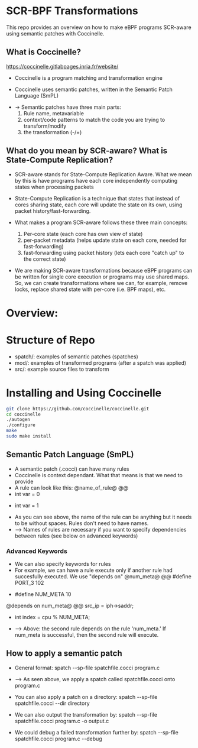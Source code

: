 # SCR-BPF Transformations

This repo provides an overview on how to make eBPF programs SCR-aware using semantic patches with Coccinelle.

## What is Coccinelle?
https://coccinelle.gitlabpages.inria.fr/website/ 
- Coccinelle is a program matching and transformation engine 

- Coccinelle uses semantic patches, written in the Semantic Patch Language (SmPL)
* -> Semantic patches have three main parts:
    1. Rule name, metavariable
    2. context/code patterns to match the code you are trying to transform/modify
    3. the transformation (-/+)

## What do you mean by SCR-aware? What is State-Compute Replication?
- SCR-aware stands for State-Compute Replication Aware. What we mean by this is have programs have each core independently computing states when processing packets

- State-Compute Replication is a technique that states that instead of cores sharing state, each core will update the state on its own, using packet history/fast-forwarding.

- What makes a program SCR-aware follows these three main concepts:
    1. Per-core state (each core has own view of state)
    2. per-packet metadata (helps update state on each core, needed for fast-forwarding)
    3. fast-forwarding using packet history (lets each core "catch up" to the correct state)

- We are making SCR-aware transformations because eBPF programs can be written for single core execution or programs may use shared maps. So, we can create transformations where we can, for example, remove locks, replace shared state with per-core (i.e. BPF maps), etc.

# Overview:


# Structure of Repo
- spatch/: examples of semantic patches (spatches)
- mod/: examples of transformed programs (after a spatch was applied)
- src/: example source files to transform

# Installing and Using Coccinelle
```bash
git clone https://github.com/coccinelle/coccinelle.git
cd coccinelle
./autogen
./configure
make 
sudo make install
```


## Semantic Patch Language (SmPL)
- A semantic patch (.cocci) can have many rules 
- Coccinelle is context dependant. What that means is that we need to provide 
- A rule can look like this:
@name_of_rule@
@@
- int var = 0
+ int var = 1

- As you can see above, the name of the rule can be anything but it needs to be without spaces. Rules don't need to have names.
- --> Names of rules are necessary if you want to specify dependencies between rules (see below on advanced keywords)


### Advanced Keywords
- We can also specify keywords for rules
- For example, we can have a rule execute only if another rule had succesfully executed. We use "depends on"
@num_meta@
@@
#define PORT_3 102
+ #define NUM_META 10

@depends on num_meta@
@@
src_ip = iph->saddr;
+ int index = cpu % NUM_META;

- --> Above: the second rule depends on the rule 'num_meta.' If num_meta is successful, then the second rule will execute.

## How to apply a semantic patch
- General format:
spatch --sp-file spatchfile.cocci program.c 
-  --> As seen above, we apply a spatch called spatchfile.cocci onto program.c

- You can also apply a patch on a directory:
spatch --sp-file spatchfile.cocci --dir directory

- We can also output the transformation by:
spatch --sp-file spatchfile.cocci program.c -o output.c

- We could debug a failed transformation further by:
spatch --sp-file spatchfile.cocci program.c --debug 